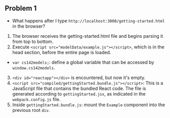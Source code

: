 ## Problem 1

- What happens after I type `http://localhost:3000/getting-started.html` in the browser?

1. The browser receives the getting-started.html file and begins parsing it from top to bottom.
2. Execute `<script src="modelData/example.js"></script>`, which is in the head section, before the entire page is loaded.
  - `var cs142models;`: define a global variable that can be accessed by `window.cs142models`.
3. `<div id="reactapp"></div>` is encountered, but now it's empty.
4. `<script src="compiled/gettingStarted.bundle.js"></script>`: This is a JavaScript file that contains the bundled React code. The file is generated according to `gettingStarted.jsx`, as indicated in the `webpack.config.js` file.
5. Inside `gettingStarted.bundle.js`: mount the `Example` component into the previous root `div`.